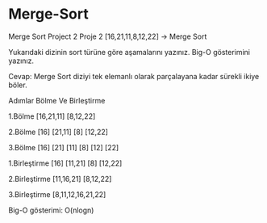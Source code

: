 # Merge-Sort
Merge Sort Project 2
Proje 2
[16,21,11,8,12,22] -> Merge Sort

Yukarıdaki dizinin sort türüne göre aşamalarını yazınız.
Big-O gösterimini yazınız.

Cevap:
Merge Sort diziyi tek elemanlı olarak parçalayana kadar sürekli ikiye böler.

Adımlar	Bölme Ve Birleştirme

1.Bölme	[16,21,11] [8,12,22]

2.Bölme	[16] [21,11] [8] [12,22]

3.Bölme	[16] [21] [11] [8] [12] [22]

1.Birleştirme	[16] [11,21] [8] [12,22]

2.Birleştirme	[11,16,21] [8,12,22]

3.Birleştirme	[8,11,12,16,21,22]

Big-O gösterimi:
O(nlogn)
